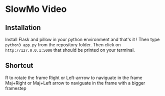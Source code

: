 # SlowMo Video

## Installation

Install Flask and pillow in your python environment and that's it !
Then type ```python3 app.py``` from the repository folder. Then click on ```http://127.0.0.1:5000``` that should be printed on your terminal.

## Shortcut

R to rotate the frame
Right or Left-arrrow to naviguate in the frame
Maj+Right or Maj+Left arrow to naviguate in the frame with a bigger framestep
